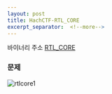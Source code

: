 ```yaml
---
layout: post
title: HachCTF-RTL_CORE
excerpt_separator:  <!--more-->
---
```


바이너리 주소 [RTL_CORE](https://ctf.j0n9hyun.xyz/login)

### 문제
![rtlcore1](https://user-images.githubusercontent.com/23713051/82229545-8debaa00-9965-11ea-83dd-3c52464a8e65.png)


